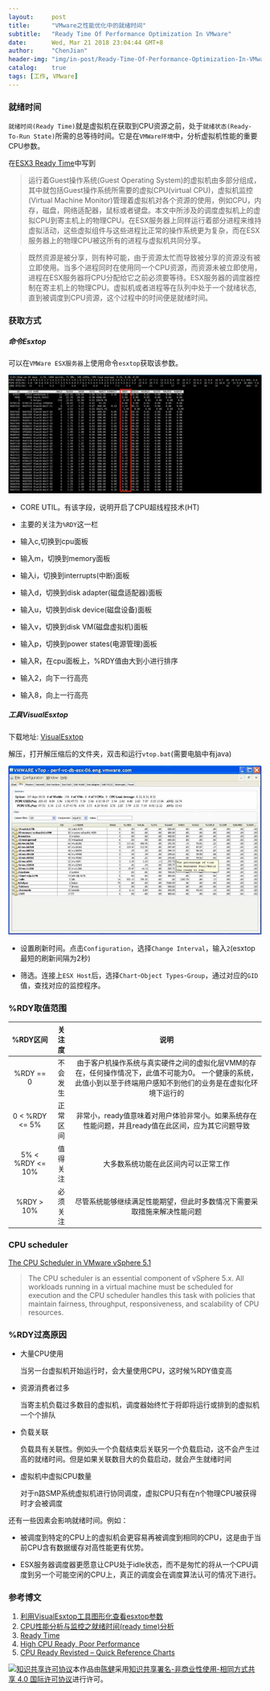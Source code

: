 ```yaml
---
layout:     post
title:      "VMware之性能优化中的就绪时间"
subtitle:   "Ready Time Of Performance Optimization In VMware"
date:       Wed, Mar 21 2018 23:04:44 GMT+8
author:     "ChenJian"
header-img: "img/in-post/Ready-Time-Of-Performance-Optimization-In-VMware/head_blog.jpg"
catalog:    true
tags: [工作, VMware]
---
```



### 就绪时间

`就绪时间(Ready Time)`就是虚拟机在获取到CPU资源之前，处于`就绪状态(Ready-To-Run State)`所需的总等待时间。它是在`VMWare环境`中，分析虚拟机性能的重要CPU参数。

在[ESX3 Ready Time](https://www.vmware.com/pdf/esx3_ready_time.pdf)中写到

> 运行着Guest操作系统(Guest Operating System)的虚拟机由多部分组成，其中就包括Guest操作系统所需要的虚拟CPU(virtual CPU)，虚拟机监控(Virtual Machine Monitor)管理着虚拟机对各个资源的使用，例如CPU，内存，磁盘，网络适配器，鼠标或者键盘。本文中所涉及的调度虚拟机上的虚拟CPU到寄主机上的物理CPU。在ESX服务器上同样运行着部分进程来维持虚拟活动，这些虚拟组件与这些进程比正常的操作系统更为复杂，而在ESX服务器上的物理CPU被这所有的进程与虚拟机共同分享。

> 既然资源是被分享，则有种可能，由于资源太忙而导致被分享的资源没有被立即使用。当多个进程同时在使用同一个CPU资源，而资源未被立即使用，进程在ESX服务器将CPU分配给它之前必须要等待。ESX服务器的调度器控制在寄主机上的物理CPU。虚拟机或者进程等在队列中处于一个就绪状态,直到被调度到CPU资源，这个过程中的时间便是就绪时间。

### 获取方式

##### 命令Esxtop

可以在`VMWare ESX服务器`上使用命令`esxtop`获取该参数。

![esxtop](/img/in-post/Ready-Time-Of-Performance-Optimization-In-VMware/esxtop.jpg)

- CORE UTIL。有该字段，说明开启了CPU超线程技术(HT)

- 主要的关注为`%RDY`这一栏

- 输入c,切换到cpu面板

- 输入m，切换到memory面板

- 输入i，切换到interrupts(中断)面板

- 输入d，切换到disk adapter(磁盘适配器)面板

- 输入u，切换到disk device(磁盘设备)面板

- 输入v，切换到disk VM(磁盘虚拟机)面板

- 输入p，切换到power states(电源管理)面板

- 输入R，在cpu面板上，%RDY值由大到小进行排序

- 输入2，向下一行高亮

- 输入8，向上一行高亮

##### 工具VisualEsxtop

下载地址: [VisualEsxtop](https://labs.vmware.com/flings/visualesxtop)

解压，打开解压缩后的文件夹，双击和运行`vtop.bat`(需要电脑中有java)


![VisualEsxtop](/img/in-post/Ready-Time-Of-Performance-Optimization-In-VMware/vtop-screenlarge.jpg)

- 设置刷新时间。点击`Configuration`，选择`Change Interval`，输入`2`(esxtop最短的刷新间隔为2秒)

- 筛选。连接上`ESX Host`后，选择`Chart`-`Object Types`-`Group`，通过对应的`GID`值，查找对应的监控程序。




### %RDY取值范围

| %RDY区间 | 关注度 | 说明 |
| :-----: | :---: | :---: |
| %RDY == 0 | 不会发生 | 由于客户机操作系统与真实硬件之间的虚拟化层VMM的存在，任何操作情况下，此值不可能为0。 一个健康的系统，此值小到以至于终端用户感知不到他们的业务是在虚拟化环境下运行的 |
| 0 < %RDY <= 5% | 正常区间 | 非常小，ready值意味着对用户体验非常小。如果系统存在性能问题，并且ready值在此区间，应为其它问题导致 |
| 5% < %RDY <= 10% | 值得关注 | 大多数系统功能在此区间内可以正常工作 |
| %RDY > 10% | 必须关注 | 尽管系统能够继续满足性能期望，但此时多数情况下需要采取措施来解决性能问题 |

### CPU scheduler

[The CPU Scheduler in VMware vSphere 5.1](https://www.vmware.com/techpapers/2013/the-cpu-scheduler-in-vmware-vsphere-51-10345.html)

> The CPU scheduler is an essential component of vSphere 5.x. All workloads running in a virtual machine must be scheduled for execution and the CPU scheduler handles this task with policies that maintain fairness, throughput, responsiveness, and scalability of CPU resources. 

### %RDY过高原因

- 大量CPU使用

    当另一台虚拟机开始运行时，会大量使用CPU，这时候%RDY值变高

- 资源消费者过多

    当寄主机负载过多数目的虚拟机，调度器始终忙于将即将运行或排到的虚拟机一个个排队

- 负载关联

    负载具有关联性。例如头一个负载结束后关联另一个负载启动，这不会产生过高的就绪时间。但是如果关联数目大的负载启动，就会产生就绪时间

- 虚拟机中虚拟CPU数量

    对于n路SMP系统虚拟机进行协同调度，虚拟CPU只有在n个物理CPU被获得时才会被调度

还有一些因素会影响就绪时间。例如：

- 被调度到特定的CPU上的虚拟机会更容易再被调度到相同的CPU，这是由于当前CPU含有数据缓存对高性能更有优势。

- ESX服务器调度器更愿意让CPU处于idle状态，而不是匆忙的将从一个CPU调度到另一个可能空闲的CPU上，真正的调度会在调度算法认可的情况下进行。



### 参考博文

1. [利用VisualEsxtop工具图形化查看esxtop参数](http://blog.51cto.com/huanwenli/1749214)
2. [CPU性能分析与监控之就绪时间(ready time)分析](http://blog.csdn.net/jinguangliu/article/details/38340989)
3. [Ready Time](https://communities.vmware.com/docs/DOC-7390)
4. [High CPU Ready, Poor Performance](http://vmtoday.com/2010/08/high-cpu-ready-poor-performance/)
5. [CPU Ready Revisted – Quick Reference Charts](http://vmtoday.com/2013/01/cpu-ready-revisted-quick-reference-charts/)


<a rel="license" href="http://creativecommons.org/licenses/by-nc-sa/4.0/"><img alt="知识共享许可协议" style="border-width:0" src="https://i.creativecommons.org/l/by-nc-sa/4.0/88x31.png" /></a>本作品由<a xmlns:cc="http://creativecommons.org/ns#" href="https://o-my-chenjian.com/2018/03/21/Ready-Time-Of-Performance-Optimization-In-VMware/" property="cc:attributionName" rel="cc:attributionURL">陈健</a>采用<a rel="license" href="http://creativecommons.org/licenses/by-nc-sa/4.0/">知识共享署名-非商业性使用-相同方式共享 4.0 国际许可协议</a>进行许可。
